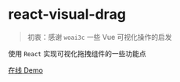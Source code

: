 # react-visual-drag

> 初衷：感谢 `woai3c` 一些 Vue 可视化操作的启发

使用 `React` 实现可视化拖拽组件的一些功能点

[在线 Demo](https://fuhao94.github.io/react-visual-drag/)
